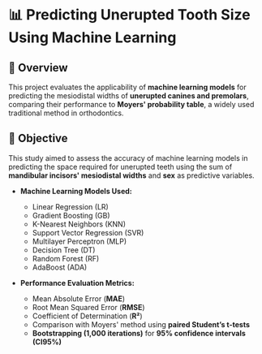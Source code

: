 # 📊 Predicting Unerupted Tooth Size Using Machine Learning  

## 📌 Overview  
This project evaluates the applicability of **machine learning models** for predicting the mesiodistal widths of **unerupted canines and premolars**, comparing their performance to **Moyers' probability table**, a widely used traditional method in orthodontics.  

## 🎯 Objective  
This study aimed to assess the accuracy of machine learning models in predicting the space required for unerupted teeth using the sum of **mandibular incisors' mesiodistal widths** and **sex** as predictive variables.  

- **Machine Learning Models Used:**  
  - Linear Regression (LR)  
  - Gradient Boosting (GB)  
  - K-Nearest Neighbors (KNN)  
  - Support Vector Regression (SVR)  
  - Multilayer Perceptron (MLP)  
  - Decision Tree (DT)  
  - Random Forest (RF)  
  - AdaBoost (ADA)  

- **Performance Evaluation Metrics:**  
  - Mean Absolute Error (**MAE**)  
  - Root Mean Squared Error (**RMSE**)  
  - Coefficient of Determination (**R²**)  
  - Comparison with Moyers' method using **paired Student’s t-tests**  
  - **Bootstrapping (1,000 iterations)** for **95% confidence intervals (CI95%)**  
